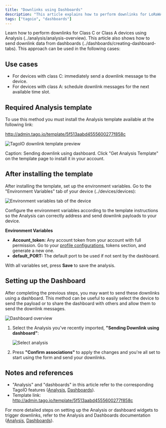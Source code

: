```yaml
---
title: "Downlinks using Dashboards"
description: "This article explains how to perform downlinks for LoRaWAN Class C or Class A devices using an Analysis and dashboards, including use cases and the required template installation."
tags: ["tagoio", "dashboards"]
---
```

Learn how to perform downlinks for Class C or Class A devices using Analysis (../analysis/analysis-overview). This article also shows how to send downlink data from dashboards (../dashboards/creating-dashboard-tabs). This approach can be used in the following cases:

## Use cases
- For devices with class C: immediately send a downlink message to the device.
- For devices with class A: schedule downlink messages for the next available time slot.

## Required Analysis template
To use this method you must install the Analysis template available at the following link:

http://admin.tago.io/template/5f513aabd4555600277f858c

![TagoIO downlink template preview](/docs_imagem/tagoio/downlinks-using-dashboards-2.png)

Caption: Sending downlink using dashboard. Click "Get Analysis Template" on the template page to install it in your account.

## After installing the template
After installing the template, set up the environment variables. Go to the "Environment Variables" tab of your device (../devices/devices):

![Environment variables tab of the device](/docs_imagem/tagoio/downlinks-using-dashboards-2.png)

Configure the environment variables according to the template instructions so the Analysis can correctly address and send downlink payloads to your device.

**Environment Variables**

- **Account_token:** Any account token from your account with full permission. Go to your [profile configurations](https://admin.tago.io/profile), tokens section, and generate a new one.
- **default_PORT:** The default port to be used if not sent by the dashboard.

With all variables set, press **Save** to save the analysis.

## Setting up the Dashboard
After completing the previous steps, you may want to send these downlinks using a dashboard. This method can be useful to easily select the device to send the payload or to share the dashboard with others and allow them to send the downlink messages.

![Dashboard overview](/help.tago.io/galleryDocuments/edbsn24e33a3a2919950ee11a198e3332a1a07ebf01b746f9b3796745958a4d4df1ddb1ec074de43a9f0483299b12f393c1ca?inline=true)

1. Select the Analysis you've recently imported, **"Sending Downlink using dashboard"**:

   ![Select analysis](/help.tago.io/galleryDocuments/edbsn70448adc995289bada74c11b51d5b9e65be0ccfc4e9c0bfedc9a20fdd493a1891948b179b5d87037a38c0d84ed7f5e00?inline=true)

2. Press **"Confirm associations"** to apply the changes and you're all set to start using the form and send your downlinks.

## Notes and references
- "Analysis" and "dashboards" in this article refer to the corresponding TagoIO features ([Analysis](../analysis/analysis-overview), [Dashboards](creating-dashboard-tabs)).
- Template link: http://admin.tago.io/template/5f513aabd4555600277f858c

For more detailed steps on setting up the Analysis or dashboard widgets to trigger downlinks, refer to the Analysis and Dashboards documentation ([Analysis](../analysis/analysis-overview), [Dashboards](creating-dashboard-tabs)).